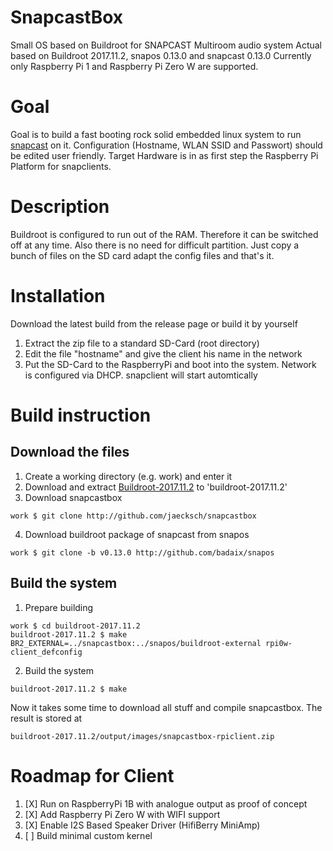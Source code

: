 # SnapcastBox
Small OS based on Buildroot for SNAPCAST Multiroom audio system
Actual based on Buildroot 2017.11.2, snapos 0.13.0 and snapcast 0.13.0
Currently only Raspberry Pi 1 and Raspberry Pi Zero W are supported.

# Goal
Goal is to build a fast booting rock solid embedded linux system to run [snapcast](http://github.com/badaix/snapcast) on it.
Configuration (Hostname, WLAN SSID and Passwort) should be edited user friendly.
Target Hardware is in as first step the Raspberry Pi Platform for snapclients.

# Description
Buildroot is configured to run out of the RAM. Therefore it can be switched off at any time.
Also there is no need for difficult partition. Just copy a bunch of files on the SD card adapt 
the config files and that's it.

# Installation
Download the latest build from the release page or build it by yourself

1. Extract the zip file to a standard SD-Card (root directory)
2. Edit the file "hostname" and give the client his name in the network
3. Put the SD-Card to the RaspberryPi and boot into the system. Network is configured via DHCP. snapclient will start automtically

# Build instruction
## Download the files
1. Create a working directory (e.g. work) and enter it
2. Download and extract [Buildroot-2017.11.2](https://buildroot.org/downloads/buildroot-2017.11.2.tar.gz) to 'buildroot-2017.11.2'
3. Download snapcastbox
```
work $ git clone http://github.com/jaecksch/snapcastbox
```
4. Download buildroot package of snapcast from snapos
```
work $ git clone -b v0.13.0 http://github.com/badaix/snapos
```
## Build the system

1. Prepare building
```
work $ cd buildroot-2017.11.2
buildroot-2017.11.2 $ make BR2_EXTERNAL=../snapcastbox:../snapos/buildroot-external rpi0w-client_defconfig
```
2. Build the system
```
buildroot-2017.11.2 $ make
```
Now it takes some time to download all stuff and compile snapcastbox.
The result is stored at
```
buildroot-2017.11.2/output/images/snapcastbox-rpiclient.zip
```

# Roadmap for Client
1. [X] Run on RaspberryPi 1B with analogue output as proof of concept
2. [X] Add Raspberry Pi Zero W with WIFI support
3. [X] Enable I2S Based Speaker Driver (HifiBerry MiniAmp)
4. [ ] Build minimal custom kernel

